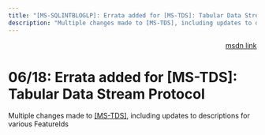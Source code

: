 ```yaml
---
title: "[MS-SQLINTBLOGLP]: Errata added for [MS-TDS]: Tabular Data Stream Protocol"
description: "Multiple changes made to [MS-TDS], including updates to descriptions for various FeatureIds"
---
```


<p align="right"><a href="https://msdn.microsoft.com/en-us/library/cde755c3-c73d-4edf-88f0-aae9114e093f">msdn link</a></p>
 <h1 class="heading">06/18: Errata added for [MS-TDS]: Tabular Data Stream Protocol</h1>
 

<p>Multiple changes made to <a href="/openspecs/windows_protocols/MS-TDS/b46a581a-39de-4745-b076-ec4dbb7d13ec">[MS-TDS]</a>,
including updates to descriptions for various FeatureIds</p>

<p><a id="EndOfDocument_ST"></a><code> </code></p>


